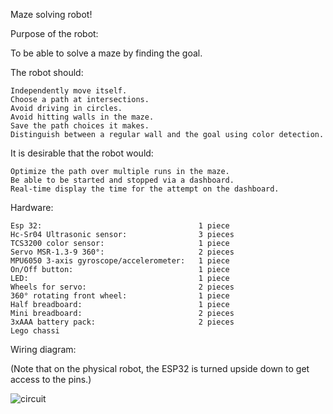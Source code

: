 Maze solving robot!

Purpose of the robot:

To be able to solve a maze by finding the goal.

The robot should:

    Independently move itself.
    Choose a path at intersections.
    Avoid driving in circles.
    Avoid hitting walls in the maze.
    Save the path choices it makes.
    Distinguish between a regular wall and the goal using color detection.

It is desirable that the robot would:

    Optimize the path over multiple runs in the maze.
    Be able to be started and stopped via a dashboard.
    Real-time display the time for the attempt on the dashboard.

Hardware:

    Esp 32:                                   1 piece
    Hc-Sr04 Ultrasonic sensor:                3 pieces
    TCS3200 color sensor:                     1 piece
    Servo MSR-1.3-9 360°:                     2 pieces
    MPU6050 3-axis gyroscope/accelerometer:   1 piece 
    On/Off button:                            1 piece
    LED:                                      1 piece
    Wheels for servo:                         2 pieces
    360° rotating front wheel:                1 piece
    Half breadboard:                          1 piece
    Mini breadboard:                          2 pieces
    3xAAA battery pack:                       2 pieces
    Lego chassi

Wiring diagram: 

(Note that on the physical robot, the ESP32 is turned upside down to get access to the pins.)

![circuit](https://github.com/Zachral/maze_robot_esp/assets/101337887/a4b77c5f-a8fc-4ea3-92a7-6ecd24f4ad6a)

